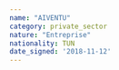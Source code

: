 ```yaml
---
name: "AIVENTU"
category: private_sector
nature: "Entreprise"
nationality: TUN
date_signed: '2018-11-12'
---
```

    